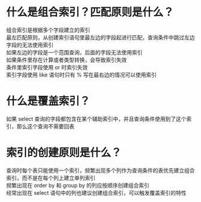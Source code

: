 # 什么是组合索引？匹配原则是什么？  

组合索引是根据多个字段建立的索引  
最左匹配原则，从创建索引语句里最左边的字段起进行匹配，查询条件中跳过左边字段的无法使用索引  
如果左边的字段是一个范围查询，后面的字段无法使用索引  
如果条件里存在计算或者类型转换，会导致索引失效  
条件里索引字段使用 or 时索引失效  
索引字段使用 like 语句时只有 % 写在最右边的情况可以使用索引  

# 什么是覆盖索引？  

如果 select 查询的字段都包含在某个辅助索引中，并且查询条件使用到了这个索引，那么这个查询不需要回表  

# 索引的创建原则是什么？  

查询时每个表只能使用一个索引，频繁出现多个列作为查询条件的表优先建立组合索引，而不是在每个列上建立单列索引  
频繁出现在 order by 和 group by 的列应按顺序创建组合索引  
经常出现在 select 语句中的列也建议创建组合索引，可以触发覆盖索引的特性  